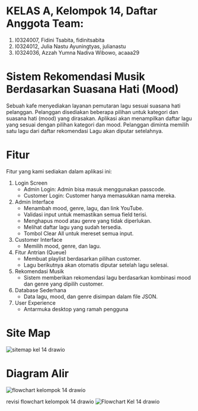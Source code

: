 # KELAS A, Kelompok 14, Daftar Anggota Team:
1. I0324007, Fidini Tsabita, fidinitsabita
2. I0324012, Julia Nastu Ayuningtyas, julianastu
3. I0324036, Azzah Yumna Nadiva Wibowo, acaaa29
   
# Sistem Rekomendasi Musik Berdasarkan Suasana Hati (Mood)
Sebuah kafe menyediakan layanan pemutaran lagu sesuai suasana hati pelanggan. Pelanggan disediakan beberapa pilihan untuk kategori dan suasana hati (mood) yang dirasakan. Aplikasi akan menampilkan daftar lagu yang sesuai dengan pilihan kategori dan mood. Pelanggan diminta memilih satu lagu dari daftar rekomendasi Lagu akan diputar setelahnya.

# Fitur
Fitur yang kami sediakan dalam aplikasi ini:
1. Login Screen
   - Admin Login: Admin bisa masuk menggunakan passcode.
   - Customer Login: Customer hanya memasukkan nama mereka.
2. Admin Interface
   - Menambah mood, genre, lagu, dan link YouTube.
   - Validasi input untuk memastikan semua field terisi.
   - Menghapus mood atau genre yang tidak diperlukan.
   - Melihat daftar lagu yang sudah tersedia.
   - Tombol Clear All untuk mereset semua input.
3. Customer Interface
   - Memilih mood, genre, dan lagu.
4. Fitur Antrian (Queue)
   - Membuat playlist berdasarkan pilihan customer.
   - Lagu berikutnya akan otomatis diputar setelah lagu selesai.
5. Rekomendasi Musik
   - Sistem memberikan rekomendasi lagu berdasarkan kombinasi mood dan genre yang dipilih customer.
6. Database Sederhana
   - Data lagu, mood, dan genre disimpan dalam file JSON.
7. User Experience
   - Antarmuka desktop yang ramah pengguna
# Site Map
![sitemap kel 14 drawio](https://github.com/user-attachments/assets/2fac98a8-3563-4c6f-8dd7-c70ba5a73ea6)


# Diagram Alir
![flowchart kelompok 14 drawio](https://github.com/user-attachments/assets/f0f739ba-54b2-42af-9cd3-ba0b204e3729)


revisi flowchart kelompok 14 drawio
![Flowchart Kel 14 drawio](https://github.com/user-attachments/assets/5500003c-741f-48b3-99f2-f7cf86084db9)
